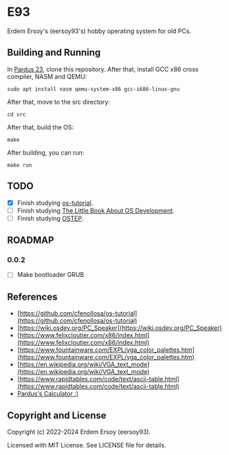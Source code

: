 # E93

Erdem Ersoy's (eersoy93's) hobby operating system for old PCs.

## Building and Running

In [Pardus 23](https://www.pardus.org.tr/), clone this repository. After that, install GCC x86 cross compiler, NASM and QEMU:

`sudo apt install nasm qemu-system-x86 gcc-i686-linux-gnu`

After that, move to the src directory:

`cd src`

After that, build the OS:

`make`

After building, you can run:

`make run`

## TODO

- [X] Finish studying [os-tutorial](https://github.com/cfenollosa/os-tutorial).
- [ ] Finish studying [The Little Book About OS Development](https://littleosbook.github.io/).
- [ ] Finish studying [OSTEP](https://pages.cs.wisc.edu/~remzi/OSTEP/).

## ROADMAP

### 0.0.2

- [ ] Make bootloader GRUB

## References

- [https://github.com/cfenollosa/os-tutorial](https://github.com/cfenollosa/os-tutorial)
- [https://wiki.osdev.org/PC_Speaker](https://wiki.osdev.org/PC_Speaker)
- [https://www.felixcloutier.com/x86/index.html](https://www.felixcloutier.com/x86/index.html)
- [https://www.fountainware.com/EXPL/vga_color_palettes.htm](https://www.fountainware.com/EXPL/vga_color_palettes.htm)
- [https://en.wikipedia.org/wiki/VGA_text_mode](https://en.wikipedia.org/wiki/VGA_text_mode)
- [https://www.rapidtables.com/code/text/ascii-table.html](https://www.rapidtables.com/code/text/ascii-table.html)
- [Pardus's Calculator :)](https://apps.pardus.org.tr/app/gnome-calculator)

## Copyright and License

Copyright (c) 2022-2024 Erdem Ersoy (eersoy93).

Licensed with MIT License. See LICENSE file for details.
